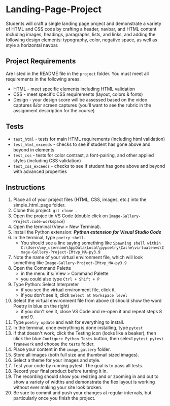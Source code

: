 # Landing-Page-Project
Students will craft a single landing page project and demonstrate a variety of HTML and CSS code by crafting a header, navbar, and HTML content including images, headings, paragraphs, lists, and links, and adding the following design elements: typography, color, negative space, as well as style a horizontal navbar.

## Project Requirements
Are listed in the README file in the `project` folder.
You must meet all requirements in the following areas:
* HTML - meet specific elements including HTML validation
* CSS - meet specific CSS requirements (layout, colors & fonts)
* Design - your design score will be assessed based on the video captures &/or screen captures (you'll want to see the rubric in the assignment description for the course)

## Tests
* `test_html` - tests for main HTML requirements (including html validation)
* `test_html_exceeds` - checks to see if student has gone above and beyond in elements
* `test_css` - tests for color contrast, a font-pairing, and other applied styles (including CSS validation)
* `test_css_exceeds` - checks to see if student has gone above and beyond with advanced properties

## Instructions
1. Place all of your project files (HTML, CSS, images, etc.) into the simple_html_page folder.
2. Clone this project: `git clone `.
3. Open the projec tin VS Code (double click on `Image-Gallery-Project.code-workspace`)
4. Open the terminal (View > New Terminal).
5. Install the Python extension: ***Python extension for Visual Studio Code***
6. In the terminal, type `poetry shell`.
    - You should see a line saying something like `Spawning shell within C:\Users\my_username\AppData\Local\pypoetry\Cache\virtualenvs\Image-Gallery-Project-IMtvp_MA-py3.9`
7. Note the name of your virtual environment file, which will look something like `Image-Gallery-Project-IMtvp_MA-py3.9`
8. Open the Command Palette 
    - in the menu it's: View > Command Palette
    - you could also type `Ctrl + Shift + P`
9. Type Python: Select Interpreter
    - if you see the virtual environment file, click it.
    - if you don't see it, click `Select at Workspace level`
10. Select the virtual environment file from above (it should show the word Poetry in blue on the right)
    - if you don't see it, close VS Code and re-open it and repeat steps 8 and 9.
11. Type `poetry update` and wait for everything to install.
12. In the terminal, once everything is done installing, type `pytest`
13. If that doesn't work, click the Testing icon (looks like a beaker), then click the blue `Configure Python Tests` button, then select `pytest pytest framework` and choose the `tests` folder.
14. Place your content in the `image_gallery` folder.
15. Store all images (both full size and thumbnail sized images).
16. Select a theme for your images and style.
17. Test your code by running pytest. The goal is to pass all tests.
18. Record your final product before turning it in.
19. The recording should show you resizing and or zooming in and out to show a variety of widths and demonstrate the flex layout is working without ever making your site look broken.
20. Be sure to commit and push your changes at regular intervals, but particularly once you finish the project.
